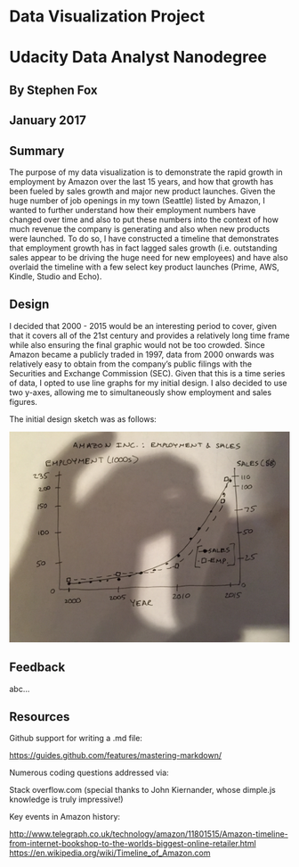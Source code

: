 # Data Visualization Project
# Udacity Data Analyst Nanodegree
## By Stephen Fox
## January 2017


## Summary

The purpose of my data visualization is to demonstrate the rapid growth in employment by Amazon over the last 15 years, and how that growth has been fueled by sales growth and major new product launches. Given the huge number of job openings in my town (Seattle) listed by Amazon, I wanted to further understand how their employment numbers have changed over time and also to put these numbers into the context of how much revenue the company is generating and also when new products were launched. To do so, I have constructed a timeline that demonstrates that employment growth has in fact lagged sales growth (i.e. outstanding sales appear to be driving the huge need for new employees) and have also overlaid the timeline with a few select key product launches (Prime, AWS, Kindle, Studio and Echo).


## Design

I decided that 2000 - 2015 would be an interesting period to cover, given that it covers all of the 21st century and provides a relatively long time frame while also ensuring the final graphic would not be too crowded. Since Amazon became a publicly traded in 1997, data from 2000 onwards was relatively easy to obtain from the company’s public filings with the Securities and Exchange Commission (SEC). Given that this is a time series of data, I opted to use line graphs for my initial design. I also decided to use two y-axes, allowing me to simultaneously show employment and sales figures. 

The initial design sketch was as follows:

![Hand Sketch](https://github.com/sfox1975/Udacity-DAND-Project-6/blob/master/Hand_Sketch.JPG)






## Feedback

abc…


## Resources

Github support for writing a .md file:

https://guides.github.com/features/mastering-markdown/

Numerous coding questions addressed via:

Stack overflow.com
(special thanks to John Kiernander, whose dimple.js knowledge is truly impressive!)

Key events in Amazon history:

http://www.telegraph.co.uk/technology/amazon/11801515/Amazon-timeline-from-internet-bookshop-to-the-worlds-biggest-online-retailer.html
https://en.wikipedia.org/wiki/Timeline_of_Amazon.com
